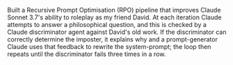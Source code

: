 Built a Recursive Prompt Optimisation (RPO) pipeline that improves Claude Sonnet 3.7's ability to roleplay as my friend David. At each iteration Claude attempts to answer a philosophical question, and this is checked by a Claude discriminator agent against David's old work. If the discriminator can correctly determine the imposter, it explains why and a prompt-generator Claude uses that feedback to rewrite the system-prompt; the loop then repeats until the discriminator fails three times in a row.
